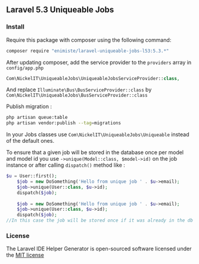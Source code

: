 ## Laravel 5.3 Uniqueable Jobs

### Install

Require this package with composer using the following command:

```bash
composer require "enimiste/laravel-uniqueable-jobs-l53:5.3.*"
```

After updating composer, add the service provider to the `providers` array in `config/app.php`

```php
Com\NickelIT\UniqueableJobs\UniqueableJobsServiceProvider::class,
```

And replace `Illuminate\Bus\BusServiceProvider::class` by `Com\NickelIT\UniqueableJobs\BusServiceProvider::class`

Publish migration : 
```bash
php artisan queue:table
php artisan vendor:publish --tag=migrations
```

In your Jobs classes use  `Com\NickelIT\UniqueableJobs\Uniqueable` instead of the default ones.

To ensure that a given job will be stored in the database once per model and model id you use `->unique(Model::class, $model->id)` on the job instance or after calling `dispatch()` method like :
```php
$u = User::first();
    $job = new DoSomething('Hello from unique job ' . $u->email);
    $job->unique(User::class, $u->id);
    dispatch($job);
    
    $job = new DoSomething('Hello from unique job ' . $u->email);
    $job->unique(User::class, $u->id);
    dispatch($job);
//In this case the job will be stored once if it was already in the db
```

### License

The Laravel IDE Helper Generator is open-sourced software licensed under the [MIT license](http://opensource.org/licenses/MIT)

[link-packagist]: https://packagist.org/packages/enimiste/laravel-uniqueable-jobs-l53
[link-author]: https://github.com/enimiste
[link-contributors]: ../../contributors

